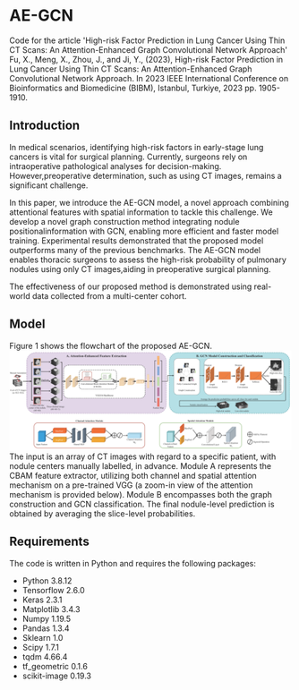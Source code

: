 # AE-GCN
Code for the article 'High-risk Factor Prediction in Lung Cancer Using Thin CT Scans: An Attention-Enhanced Graph Convolutional Network Approach'
Fu, X., Meng, X., Zhou, J., and Ji, Y., (2023), High-risk Factor Prediction in Lung Cancer Using Thin CT Scans: An Attention-Enhanced Graph Convolutional Network Approach. In 2023 IEEE International Conference on Bioinformatics and Biomedicine (BIBM), Istanbul, Turkiye, 2023 pp. 1905-1910.
## Introduction
In medical scenarios, identifying high-risk factors in early-stage lung cancers is vital for surgical planning. Currently, surgeons rely on intraoperative pathological analyses for decision-making. However,preoperative determination, such as using CT images, remains a significant challenge. 

In this paper, we introduce the AE-GCN model, a novel approach combining attentional features with spatial information to tackle this challenge. We develop a novel graph construction method integrating nodule positionalinformation with GCN, enabling more efficient and faster model training. Experimental results demonstrated that the proposed model outperforms many of the previous benchmarks. The AE-GCN model enables thoracic surgeons to assess the high-risk probability of pulmonary nodules using only CT images,aiding in preoperative surgical planning.

The effectiveness of our proposed method is demonstrated using real-world data collected from a multi-center cohort.
## Model
Figure 1 shows the flowchart of the proposed AE-GCN.
![image](https://github.com/xy015/AE-GCN/blob/main/Model.png?raw=true)
The input is an array of CT images with regard to a specific patient, with nodule centers manually labelled, in advance. Module A represents the CBAM feature extractor, utilizing both channel and spatial attention mechanism on a pre-trained VGG (a zoom-in view of the attention mechanism is provided below). Module B encompasses both the graph construction and GCN classification. The final nodule-level prediction is obtained by averaging the slice-level probabilities.
## Requirements
The code is written in Python and requires the following packages:
* Python 3.8.12
* Tensorflow 2.6.0 
* Keras 2.3.1
* Matplotlib 3.4.3
* Numpy 1.19.5
* Pandas 1.3.4
* Sklearn 1.0
* Scipy 1.7.1
* tqdm 4.66.4
* tf_geometric 0.1.6
* scikit-image 0.19.3


